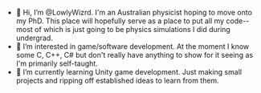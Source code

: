 - 👋 Hi, I’m @LowlyWizrd. I'm an Australian physicist hoping to move onto my PhD. This place will hopefully serve as a place to put all my code--most of which is just going to be physics simulations I did during undergrad.
- 👀 I’m interested in game/software development. At the moment I know some C, C++, C# but don't really have anything to show for it seeing as I'm primarily self-taught.
- 🌱 I’m currently learning Unity game development. Just making small projects and ripping off established ideas to learn from them.

<!---
LowlyWizrd/LowlyWizrd is a ✨ special ✨ repository because its `README.md` (this file) appears on your GitHub profile.
You can click the Preview link to take a look at your changes.
--->
